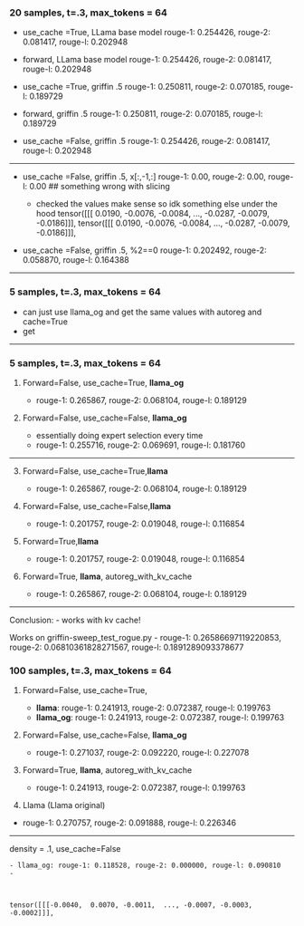 ### 20 samples, t=.3, max_tokens = 64
- use_cache =True, LLama base model
rouge-1: 0.254426, rouge-2: 0.081417, rouge-l: 0.202948

- forward, LLama base model
rouge-1: 0.254426, rouge-2: 0.081417, rouge-l: 0.202948

- use_cache =True, griffin .5
rouge-1: 0.250811, rouge-2: 0.070185, rouge-l: 0.189729

- forward, griffin .5
rouge-1: 0.250811, rouge-2: 0.070185, rouge-l: 0.189729

- use_cache =False, griffin .5
rouge-1: 0.254426, rouge-2: 0.081417, rouge-l: 0.202948
---
- use_cache =False, griffin .5, x[:,-1,:] 
rouge-1: 0.00, rouge-2: 0.00, rouge-l: 0.00 ## something wrong with slicing

    - checked the values make sense so idk something else under the hood 
    tensor([[[ 0.0190, -0.0076, -0.0084,  ..., -0.0287, -0.0079, -0.0186]]],
    tensor([[[ 0.0190, -0.0076, -0.0084,  ..., -0.0287, -0.0079, -0.0186]]],

- use_cache =False, griffin .5, %2==0
    rouge-1: 0.202492, rouge-2: 0.058870, rouge-l: 0.164388




---
### 5 samples, t=.3, max_tokens = 64
- can just use llama_og and get the same values with autoreg and cache=True
- get



---

### 5 samples, t=.3, max_tokens = 64
1. Forward=False, use_cache=True, **llama_og**
    - rouge-1: 0.265867, rouge-2: 0.068104, rouge-l: 0.189129

2. Forward=False, use_cache=False, **llama_og** 
    - essentially doing expert selection every time
    - rouge-1: 0.255716, rouge-2: 0.069691, rouge-l: 0.181760

---
3. Forward=False, use_cache=True,**llama**
    - rouge-1: 0.265867, rouge-2: 0.068104, rouge-l: 0.189129

4. Forward=False, use_cache=False,**llama**
    - rouge-1: 0.201757, rouge-2: 0.019048, rouge-l: 0.116854

5. Forward=True,**llama**
    - rouge-1: 0.201757, rouge-2: 0.019048, rouge-l: 0.116854

6. Forward=True, **llama**, autoreg_with_kv_cache
    - rouge-1: 0.265867, rouge-2: 0.068104, rouge-l: 0.189129
---
Conclusion:
    - works with kv cache!

Works on griffin-sweep_test_rogue.py
    - rouge-1: 0.26586697119220853, rouge-2: 0.06810361828271567, rouge-l: 0.1891289093378677
    

### 100 samples, t=.3, max_tokens = 64

1. Forward=False, use_cache=True, 
    - **llama**: rouge-1: 0.241913, rouge-2: 0.072387, rouge-l: 0.199763
    - **llama_og**: rouge-1: 0.241913, rouge-2: 0.072387, rouge-l: 0.199763

2. Forward=False, use_cache=False, **llama_og** 
    - rouge-1: 0.271037, rouge-2: 0.092220, rouge-l: 0.227078

3. Forward=True, **llama**, autoreg_with_kv_cache
    - rouge-1: 0.241913, rouge-2: 0.072387, rouge-l: 0.199763

4. Llama (Llama original)
- rouge-1: 0.270757, rouge-2: 0.091888, rouge-l: 0.226346
---

density = .1, use_cache=False

    - llama_og: rouge-1: 0.118528, rouge-2: 0.000000, rouge-l: 0.090810
    - 



    tensor([[[-0.0040,  0.0070, -0.0011,  ..., -0.0007, -0.0003, -0.0002]]],